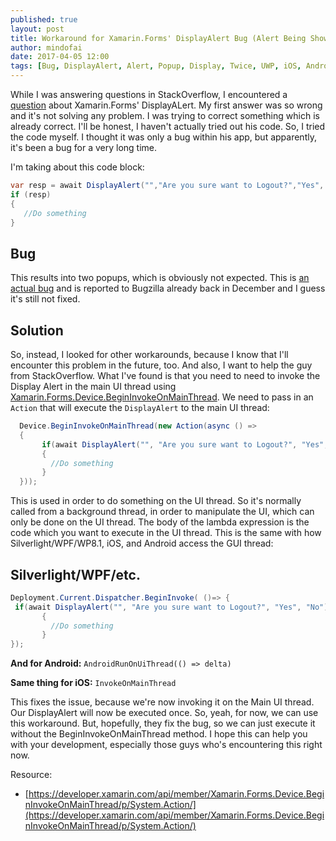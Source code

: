 ```yaml
---
published: true
layout: post
title: Workaround for Xamarin.Forms' DisplayAlert Bug (Alert Being Shown Twice)
author: mindofai
date: 2017-04-05 12:00
tags: [Bug, DisplayAlert, Alert, Popup, Display, Twice, UWP, iOS, Android Xamarin, Xamarin. Forms]
---
```


While I was answering questions in StackOverflow, I encountered a [question](http://stackoverflow.com/questions/43106567/xamarin-form-display-alert-pop-up-appear-2-times/43106944#43106944) about Xamarin.Forms' DisplayALert. My first answer was so wrong and it's not solving any problem. I was trying to correct something which is already correct. I'll be honest, I haven't actually tried out his code. So, I tried the code myself. I thought it was only a bug within his app, but apparently, it's been a bug for a very long time. 

I'm taking about this code block:

```csharp
var resp = await DisplayAlert("","Are you sure want to Logout?","Yes", "No");
if (resp)
{ 
   //Do something
}
```

## Bug
This results into two popups, which is obviously not expected. This is [an actual bug](https://github.com/UXDivers/Grial-UI-Kit-Support/issues/127) and is reported to Bugzilla already back in December and I guess it's still not fixed.

## Solution

So, instead, I looked for other workarounds, because I know that I'll encounter this problem in the future, too. And also, I want to help the guy from StackOverflow. What I've found is that you need to need to invoke the Display Alert in the main UI thread using [Xamarin.Forms.Device.BeginInvokeOnMainThread](https://developer.xamarin.com/api/member/Xamarin.Forms.Device.BeginInvokeOnMainThread/p/System.Action/). We need to pass in an `Action` that will execute the `DisplayAlert` to the main UI thread:

```csharp
  Device.BeginInvokeOnMainThread(new Action(async () =>
  {
       if(await DisplayAlert("", "Are you sure want to Logout?", "Yes", "No"))
       {
         //Do something
       }
  }));
 ```
 
This is used in order to do something on the UI thread. So it's normally called from a background thread, in order to manipulate the UI, which can only be done on the UI thread. The body of the lambda expression is the code which you want to execute in the UI thread. This is the same with how Silverlight/WPF/WP8.1, iOS, and Android access the GUI thread:
 
## Silverlight/WPF/etc.

```csharp
Deployment.Current.Dispatcher.BeginInvoke( ()=> {
 if(await DisplayAlert("", "Are you sure want to Logout?", "Yes", "No"))
       {
         //Do something
       }
});
```

<b>And for Android:</b> `AndroidRunOnUiThread(() => delta)`

<b>Same thing for iOS:</b> `InvokeOnMainThread`
 
This fixes the issue, because we're now invoking it on the Main UI thread. Our DisplayAlert will now be executed once. So, yeah, for now, we can use this workaround. But, hopefully, they fix the bug, so we can just execute it without the BeginInvokeOnMainThread method. I hope this can help you with your development, especially those guys who's encountering this right now.

Resource: 
- [https://developer.xamarin.com/api/member/Xamarin.Forms.Device.BeginInvokeOnMainThread/p/System.Action/](https://developer.xamarin.com/api/member/Xamarin.Forms.Device.BeginInvokeOnMainThread/p/System.Action/)
